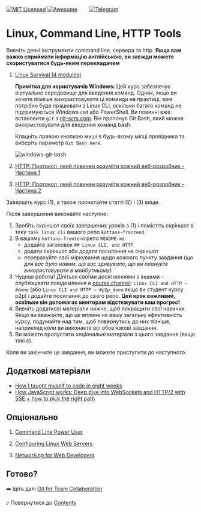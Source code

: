 [![MIT Licensed][icon-mit]][license]
[![Awesome][icon-awesome]][awesome]
&nbsp;&nbsp;&nbsp;&nbsp;&nbsp;&nbsp;
[![Telegram][icon-chat]][chat]

# Linux, Command Line, HTTP Tools

Вивчіть деякі інструменти command line, сервера та http.
**Якщо вам важко сприймати інформацію англійською, ви завжди можете скористуватися будь-яким перекладачем**

1. [Linux Survival (4 modules)](https://linuxsurvival.com/linux-tutorial-introduction/)

   **Примітка для користувачів Windows:** Цей курс забезпечує віртуальне середовище для
   введення команд. Однак, якщо ви хочете пізніше використовувати ці команди на практиці,
   вам потрібно буде працювати з Linux CLI, оскільки багато команд не підтримуються
   Windows `cmd` або PowerShell. Ви повинні вже встановити `git` з [git-scm.com](https://git-scm.com/downloads).
   Він пропонує Git Bash, який можна використовувати для введення команд bash.

   Клацніть правою кнопкою миші в будь-якому місці провідника та виберіть
   параметр `Git Bash here`.

   ![windows-git-bash](../img/windows-git-bash.png)

1. [HTTP: Протокол, який повинен розуміти кожний веб-розробник - Частина 1](https://code.tutsplus.com/uk/tutorials/http-the-protocol-every-web-developer-must-know-part-1--net-31177)

1. [HTTP: Протокол, який повинен розуміти кожний веб-розробник - Частина 2](https://code.tutsplus.com/uk/tutorials/http-the-protocol-every-web-developer-must-know-part-2--net-31155)

<!-- [Web Development](https://www.udacity.com/course/web-development--cs253) -->
<!-- [Designing RESTful APIs](https://www.udacity.com/course/designing-restful-apis--ud388) -->

Завершіть курс (1), а також прочитайте статті (2) і (3) вище.

Після завершення виконайте наступне:
1. Зробіть скріншот своїх завершених уроків з (1)
   і помістіть скріншот в теку `task_linux_cli`
   вашого репо `kottans-frontend`.
1. В вашому `kottans-frontend` репо `README.md`:
   - додайте заголовок `## Linux CLI, and HTTP`
   - додати скріншот або додати посилання на скріншот
   - перерахуйте свої міркування щодо кожного пункту завдання
     (_що для вас було новим_, _що вас здивувало_, _що ви плануєте використовувати в майбутньому_)
1. Чудова робота! Діліться своїми досягненнями з іншими –
   опублікувати повідомлення в [course channel][chat]:
   `Linux CLI and HTTP — #done` (або `Linux CLI and HTTP — #p2p_done` якщо ви студент курсу p2p) і додайте посилання до свого репо. **Цей крок важливий, оскільки він допомагає менторам відстежувати ваш прогрес!**
1. Вивчіть додаткові матеріали нижче, щоб покращити свої навички.
    Якщо ви вважаєте, що це вплине на вашу загальну ефективність курсу, подумайте над тим, щоб
    повернутись до них пізніше, наприклад коли ви виконаєте всі обов’язкові завдання.
1. Ви можете пропустити опціональні матеріали з цього завдання (якщо такі є).

Коли ви закінчите це завдання, ви можете приступити до наступного.

## Додаткові матеріали

- [How I taught myself to code in eight weeks](http://lifehacker.com/how-i-taught-myself-to-code-in-eight-weeks-511615189)
- [How JavaScript works: Deep dive into WebSockets and HTTP/2 with SSE + how to pick the right path](https://blog.sessionstack.com/how-javascript-works-deep-dive-into-websockets-and-http-2-with-sse-how-to-pick-the-right-path-584e6b8e3bf7)

## Опціонально

1. [Command Line Power User](https://commandlinepoweruser.com/)

1. [Configuring Linux Web Servers](https://www.udacity.com/course/configuring-linux-web-servers--ud299)

1. [Networking for Web Developers](https://www.udacity.com/course/networking-for-web-developers--ud256)

## Готово?

➡️ Ідіть далі [Git for Team Collaboration](git-collaboration.md)

⤴️ Повернутися до [Contents](../contents.md)


[icon-chat]: https://img.shields.io/badge/chat-on%20telegram-blue.svg
[icon-mit]: https://img.shields.io/badge/license-MIT-blue.svg
[icon-awesome]: https://cdn.rawgit.com/sindresorhus/awesome/d7305f38d29fed78fa85652e3a63e154dd8e8829/media/badge.svg

[license]: https://github.com/Kottans/web/blob/master/LICENSE.md
[awesome]: https://github.com/sindresorhus/awesome#front-end-development
[chat]: https://t.me/joinchat/CX8EF1JmLm9IM6J6oy2U7Q
